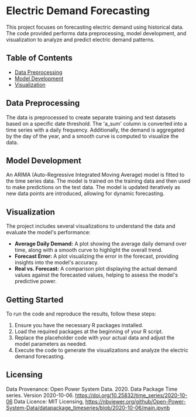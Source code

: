 # Electric Demand Forecasting

This project focuses on forecasting electric demand using historical data. The code provided performs data preprocessing, model development, and visualization to analyze and predict electric demand patterns.

## Table of Contents
- [Data Preprocessing](#data-preprocessing)
- [Model Development](#model-development)
- [Visualization](#visualization)

## Data Preprocessing
The data is preprocessed to create separate training and test datasets based on a specific date threshold. The 'a_sum' column is converted into a time series with a daily frequency. Additionally, the demand is aggregated by the day of the year, and a smooth curve is computed to visualize the data.

## Model Development
An ARIMA (Auto-Regressive Integrated Moving Average) model is fitted to the time series data. The model is trained on the training data and then used to make predictions on the test data. The model is updated iteratively as new data points are introduced, allowing for dynamic forecasting.

## Visualization
The project includes several visualizations to understand the data and evaluate the model's performance:
- **Average Daily Demand:** A plot showing the average daily demand over time, along with a smooth curve to highlight the overall trend.
- **Forecast Error:** A plot visualizing the error in the forecast, providing insights into the model's accuracy.
- **Real vs. Forecast:** A comparison plot displaying the actual demand values against the forecasted values, helping to assess the model's predictive power.

## Getting Started
To run the code and reproduce the results, follow these steps:
1. Ensure you have the necessary R packages installed.
2. Load the required packages at the beginning of your R script.
3. Replace the placeholder code with your actual data and adjust the model parameters as needed.
4. Execute the code to generate the visualizations and analyze the electric demand forecasting.

## Licensing
Data Provenance: Open Power System Data. 2020. Data Package Time series. Version 2020-10-06. https://doi.org/10.25832/time_series/2020-10-06
Data Licence: MIT Licensing, https://nbviewer.org/github/Open-Power-System-Data/datapackage_timeseries/blob/2020-10-06/main.ipynb